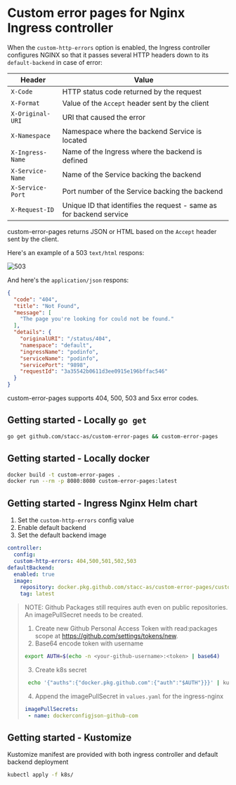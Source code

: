# Custom error pages for Nginx Ingress controller

When the `custom-http-errors` option is enabled, the Ingress controller configures NGINX so
that it passes several HTTP headers down to its `default-backend` in case of error:

| Header           | Value                                                               |
| ---------------- | ------------------------------------------------------------------- |
| `X-Code`         | HTTP status code returned by the request                            |
| `X-Format`       | Value of the `Accept` header sent by the client                     |
| `X-Original-URI` | URI that caused the error                                           |
| `X-Namespace`    | Namespace where the backend Service is located                      |
| `X-Ingress-Name` | Name of the Ingress where the backend is defined                    |
| `X-Service-Name` | Name of the Service backing the backend                             |
| `X-Service-Port` | Port number of the Service backing the backend                      |
| `X-Request-ID`   | Unique ID that identifies the request - same as for backend service |

custom-error-pages returns JSON or HTML based on the `Accept` header sent by the client.

Here's an example of a 503 `text/html` respons:

![503](images/503.gif)

And here's the `application/json` respons:

```json
{
  "code": "404",
  "title": "Not Found",
  "message": [
    "The page you're looking for could not be found."
  ],
  "details": {
    "originalURI": "/status/404",
    "namespace": "default",
    "ingressName": "podinfo",
    "serviceName": "podinfo",
    "servicePort": "9898",
    "requestId": "3a35542b0611d3ee0915e196bffac546"
  }
}
```

custom-error-pages supports 404, 500, 503 and 5xx error codes.

## Getting started - Locally `go get`

```bash
go get github.com/stacc-as/custom-error-pages && custom-error-pages
```

## Getting started - Locally docker

```bash
docker build -t custom-error-pages .
docker run --rm -p 8080:8080 custom-error-pages:latest
```

## Getting started - Ingress Nginx Helm chart

1. Set the `custom-http-errors` config value
2. Enable default backend
3. Set the default backend image

```yaml
controller:
  config:
  custom-http-errors: 404,500,501,502,503
defaultBackend:
  enabled: true
  image:
    repository: docker.pkg.github.com/stacc-as/custom-error-pages/custom-error-pages
    tag: latest
```

> NOTE: Github Packages still requires auth even on public repositories. An imagePullSecret needs to be created.
>
> 1.  Create new Github Personal Access Token with read:packages scope at https://github.com/settings/tokens/new.
> 2.  Base64 encode token with username
>
> ```bash
> export AUTH=$(echo -n <your-github-username>:<token> | base64)
> ```
>
> 3.  Create k8s secret
>
> ```bash
>  echo '{"auths":{"docker.pkg.github.com":{"auth":"$AUTH"}}}' | kubectl create secret generic dockerconfigjson-github-com --type=kubernetes.io/dockerconfigjson --from-file=.dockerconfigjson=/dev/stdin
> ```
>
> 4. Append the imagePullSecret in `values.yaml` for the ingress-nginx
>
> ```yaml
> imagePullSecrets:
>  - name: dockerconfigjson-github-com
> ```

## Getting started - Kustomize

Kustomize manifest are provided with both ingress controller and default backend deployment

```bash
kubectl apply -f k8s/
```
